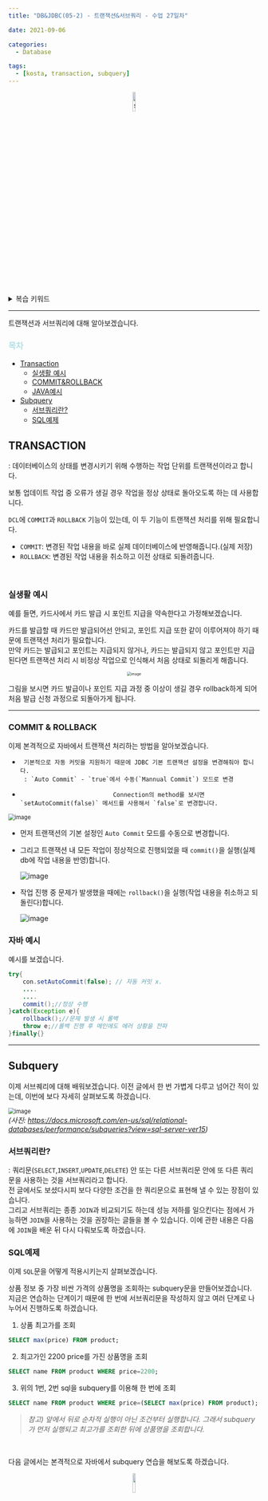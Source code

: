 ```yaml
---
title: "DB&JDBC(05-2) - 트랜잭션&서브쿼리 - 수업 27일차"

date: 2021-09-06

categories:
  - Database

tags:
  - [kosta, transaction, subquery]
---
```


<p align="center"><img src="https://user-images.githubusercontent.com/70495425/131687801-2b295fb7-6e22-4e70-a1ef-a7dc85b96796.png" alt="sun cloud" height="10%" width="10%" /></p>

<details>
<summary>복습 키워드</summary>
<div markdown="1">
javaSE(Standard Edition) <img src="https://user-images.githubusercontent.com/70495425/132145697-1f664418-f4e2-4a4d-9df3-ec0278cf4281.png" alt="image" style="zoom:80%;" /> / javaEE(Enterprise Edition) <img src="C:\Users\Yong Lee\AppData\Roaming\Typora\typora-user-images\image-20210906092859555.png" alt="image-20210906092859555" style="zoom:67%;" /> | jdk | compiler | jre | jvm | interpreter | gc | heap | local variable | stack | 자료구조 | Queue | static | metaspace | 객체지향 | inheritance | encaptulation | polymorphism | template method design pattern | abstract | interface | Collection | 객체 직렬화 | Stream | Thread | synchronized | extends Thread | implements Runnable | java.lang.Object | socket | String, StringBuilder, StringBuffer(thread safe) | sql | jdbc | DML | DDL | DCL | Driver loading | Connection | ComparedStatement | ResultSet | close | finally | order by | distinct | 
</div>
</details>

---

트랜잭션과 서브쿼리에 대해 알아보겠습니다.

### <span style="color:PowderBlue">**목차**</span>

- [Transaction](#Transaction)
  - [실생활 예시](#실생활-예시)
  - [COMMIT&ROLLBACK](#commit-&-rollback)
  - [JAVA예시](#자바-예시)
- [Subquery](#subquery)
  - [서브쿼리란?](#서브쿼리란?)
  - [SQL예제](#sql-예제)

## TRANSACTION

: 데이터베이스의 상태를 변경시키기 위해 수행하는 작업 단위를 트랜잭션이라고 합니다.<br>

보통 업데이트 작업 중 오류가 생길 경우 작업을 정상 상태로 돌아오도록 하는 데 사용합니다.<br>

`DCL`에 `COMMIT`과 `ROLLBACK` 기능이 있는데, 이 두 기능이 트랜잭션 처리를 위해 필요합니다.<br>

- `COMMIT`: 변경된 작업 내용을 바로 실제 데이터베이스에 반영해줍니다.(실제 저장)
- `ROLLBACK`: 변경된 작업 내용을 취소하고 이전 상태로 되돌려줍니다.

<br>

### 실생활 예시

예를 들면, 카드사에서 카드 발급 시 포인트 지급을 약속한다고 가정해보겠습니다.

카드를 발급할 때 카드만 발급되어선 안되고, 포인트 지급 또한 같이 이루어져야 하기 때문에 트랜잭션 처리가 필요합니다.<br>만약 카드는 발급되고 포인트는 지급되지 않거나, 카드는 발급되지 않고 포인트만 지급된다면 트랜잭션 처리 시 비정상 작업으로 인식해서 처음 상태로 되돌리게 해줍니다.<br>

<p align=center><img src="https://user-images.githubusercontent.com/70495425/132948822-9c82a932-5005-4442-a86b-885f4e6cee54.png" alt="image" style="zoom:50%;" /></p>

그림을 보시면 카드 발급이나 포인트 지급 과정 중 이상이 생길 경우 rollback하게 되어 처음 발급 신청 과정으로 되돌아가게 됩니다.<br>

---

### COMMIT & ROLLBACK

이제 본격적으로 자바에서 트랜잭션 처리하는 방법을 알아보겠습니다.

-      기본적으로 자동 커밋을 지원하기 때문에 JDBC 기본 트랜잭션 설정을 변경해줘야 합니다.
       : `Auto Commit` - `true`에서 수동(`Mannual Commit`) 모드로 변경
-                               Connection의 method를 보시면 `setAutoCommit(false)` 메서드를 사용해서 `false`로 변경합니다.

<img src="https://user-images.githubusercontent.com/70495425/132164294-ba9dd8e6-74a7-4733-afbe-b3e795022107.png" alt="image" style="zoom:80%;" />

- 먼저 트랜잭션의 기본 설정인 `Auto Commit` 모드를 수동으로 변경합니다.

- 그리고 트랜잭션 내 모든 작업이 정상적으로 진행되었을 때 `commit()`을 실행(실제 db에 작업 내용을 반영)합니다.

  ![image](https://user-images.githubusercontent.com/70495425/132164490-a673abbe-2873-4432-b9df-30cdce6914b8.png)

- 작업 진행 중 문제가 발생했을 때에는 `rollback()`을 실행(작업 내용을 취소하고 되돌린다)합니다.

  ![image](https://user-images.githubusercontent.com/70495425/132164521-caf6d08f-776c-425a-b19b-de7fb0371800.png)

### 자바 예시

예시를 보겠습니다.

```java
try{
    con.setAutoCommit(false); // 자동 커밋 x.
    ....
    ....
    commit();//정상 수행
}catch(Exception e){
    rollback();//문제 발생 시 롤백
 	throw e;//롤백 진행 후 메인에도 에러 상황을 전파
}finally{}
```

---

## Subquery

이제 서브퀘리에 대해 배워보겠습니다. 이전 글에서 한 번 가볍게 다루고 넘어간 적이 있는데, 이번에 보다 자세히 살펴보도록 하겠습니다.

<img src="https://user-images.githubusercontent.com/70495425/132973288-027f695f-0ae2-42b5-8979-bc1cfc0c733c.png" alt="image" style="zoom:80%;" /><BR>_(사진: https://docs.microsoft.com/en-us/sql/relational-databases/performance/subqueries?view=sql-server-ver15)_<BR>

### 서브쿼리란?

: 쿼리문(`SELECT`,`INSERT`,`UPDATE`,`DELETE`) 안 또는 다른 서브쿼리문 안에 또 다른 쿼리문을 사용하는 것을 서브쿼리라고 합니다.<br> 전 글에서도 보셨다시피 보다 다양한 조건을 한 쿼리문으로 표현해 낼 수 있는 장점이 있습니다. <br>그리고 서브쿼리는 종종 `JOIN`과 비교되기도 하는데 성능 저하를 일으킨다는 점에서 가능하면 `JOIN`을 사용하는 것을 권장하는 글들을 볼 수 있습니다. 이에 관한 내용은 다음에 `JOIN`을 배운 뒤 다시 다뤄보도록 하겠습니다.<br>

### SQL예제

이제 `SQL`문을 어떻게 적용시키는지 살펴보겠습니다.<BR>

상품 정보 중 가장 비싼 가격의 상품명을 조회하는 subquery문을 만들어보겠습니다. <BR>지금은 연습하는 단계이기 때문에 한 번에 서브쿼리문을 작성하지 않고 여러 단계로 나누어서 진행하도록 하겠습니다.

1. 상품 최고가를 조회

```sql
SELECT max(price) FROM product;
```

2. 최고가인 2200 price를 가진 상품명을 조회

```sql
SELECT name FROM product WHERE price=2200;
```

3. 위의 1번, 2번 sql을 subquery를 이용해 한 번에 조회

```sql
SELECT name FROM product WHERE price=(SELECT max(price) FROM product);
```

> _참고) 앞에서 뒤로 순차적 실행이 아닌 조건부터 실행합니다. 그래서 subquery가 먼저 실행되고 최고가를 조회한 뒤에 상품명을 조회합니다._<BR>

<br>

다음 글에서는 본격적으로 자바에서 subquery 연습을 해보도록 하겠습니다.

<p align="center"><img src="https://user-images.githubusercontent.com/70495425/131689647-b4d2206e-7ec4-4f7f-a734-6c3bf77c80c3.png" height="10%" width="10%"></p>
